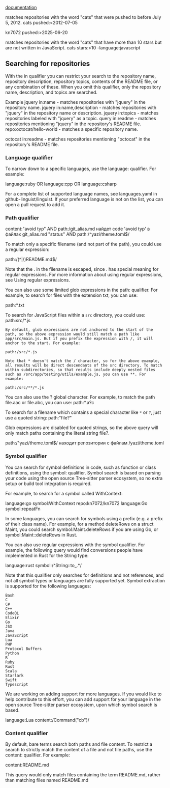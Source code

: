 [documentation](https://docs.github.com/en/search-github/getting-started-with-searching-on-github/understanding-the-search-syntax)

matches repositories with the word "cats" that were pushed to before July 5, 2012.
cats pushed:<2012-07-05

kn7072 pushed:>2025-06-20

matches repositories with the word "cats" that have more than 10 stars but are not written in JavaScript.
cats stars:>10 -language:javascript

## Searching for repositories

With the in qualifier you can restrict your search to the repository name, repository description, repository topics, contents of the README file, or any combination of these. When you omit this qualifier, only the repository name, description, and topics are searched.

Example
jquery in:name - matches repositories with "jquery" in the repository name.
jquery in:name,description - matches repositories with "jquery" in the repository name or description.
jquery in:topics - matches repositories labeled with "jquery" as a topic.
query in:readme - matches repositories mentioning "jquery" in the repository's README file.
repo:octocat/hello-world - matches a specific repository name.

octocat in:readme - matches repositories mentioning "octocat" in the repository's README file.

### Language qualifier

To narrow down to a specific languages, use the language: qualifier. For example:

language:ruby OR language:cpp OR language:csharp

For a complete list of supported language names, see languages.yaml in github-linguist/linguist. If your preferred language is not on the list, you can open a pull request to add it.

### Path qualifier

content:"avoid typ" AND path:/git_alias.md найдет code 'avoid typ' в файлах git_alias.md
"status" AND path:/^yazi\/theme\.toml$/

To match only a specific filename (and not part of the path), you could use a regular expression:

path:/(^|\/)README\.md$/

Note that the . in the filename is escaped, since . has special meaning for regular expressions. For more information about using regular expressions, see Using regular expressions.

You can also use some limited glob expressions in the path: qualifier.
For example, to search for files with the extension txt, you can use:

path:\*.txt

To search for JavaScript files within a `src` directory, you could use:
path:src/\*.js

    By default, glob expressions are not anchored to the start of the path, so the above expression would still match a path like app/src/main.js. But if you prefix the expression with /, it will anchor to the start. For example:

    path:/src/*.js

    Note that * doesn't match the / character, so for the above example, all results will be direct descendants of the src directory. To match within subdirectories, so that results include deeply nested files such as /src/app/testing/utils/example.js, you can use **. For example:

    path:/src/**/*.js

You can also use the ? global character. For example, to match the path file.aac or file.abc, you can use:
path:\*.a?c

To search for a filename which contains a special character like `*` or `?`, just use a quoted string:
path:"file?"

Glob expressions are disabled for quoted strings, so the above query will only match paths containing the literal string file?.

path:/^yazi\/theme\.toml$/ находит репозитории с файлам /yazi/theme.toml

### Symbol qualifier

You can search for symbol definitions in code, such as function or class definitions, using the symbol: qualifier. Symbol search is based on parsing your code using the open source Tree-sitter parser ecosystem, so no extra setup or build tool integration is required.

For example, to search for a symbol called WithContext:

language:go symbol:WithContext
repo:kn7072/kn7072 language:Go symbol:repeatFn

In some languages, you can search for symbols using a prefix (e.g. a prefix of their class name). For example, for a method deleteRows on a struct Maint, you could search symbol:Maint.deleteRows if you are using Go, or symbol:Maint::deleteRows in Rust.

You can also use regular expressions with the symbol qualifier. For example, the following query would find conversions people have implemented in Rust for the String type:

language:rust symbol:/^String::to\_.\*/

Note that this qualifier only searches for definitions and not references, and not all symbol types or languages are fully supported yet. Symbol extraction is supported for the following languages:

    Bash
    C
    C#
    C++
    CodeQL
    Elixir
    Go
    JSX
    Java
    JavaScript
    Lua
    PHP
    Protocol Buffers
    Python
    R
    Ruby
    Rust
    Scala
    Starlark
    Swift
    Typescript

We are working on adding support for more languages. If you would like to help contribute to this effort, you can add support for your language in the open source Tree-sitter parser ecosystem, upon which symbol search is based.

language:Lua content:/Command\("cb"\)/

### Content qualifier

By default, bare terms search both paths and file content. To restrict a search to strictly match the content of a file and not file paths, use the content: qualifier. For example:

content:README.md

This query would only match files containing the term README.md, rather than matching files named README.md
